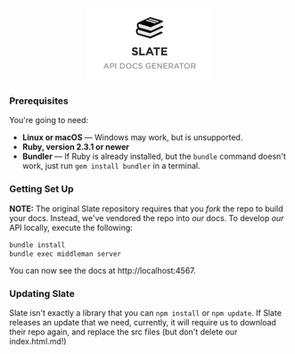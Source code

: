 <p align="center">
  <img src="https://raw.githubusercontent.com/lord/img/master/logo-slate.png" alt="Slate: API Documentation Generator" width="226">
  <br>
</p>

### Prerequisites

You're going to need:

 - **Linux or macOS** — Windows may work, but is unsupported.
 - **Ruby, version 2.3.1 or newer**
 - **Bundler** — If Ruby is already installed, but the `bundle` command doesn't work, just run `gem install bundler` in a terminal.

### Getting Set Up

**NOTE:** The original Slate repository requires that you _fork_ the repo to build your docs. Instead, we've vendored the repo into _our_ docs. To develop _our_ API locally, execute the following:

```shell
bundle install
bundle exec middleman server
```

You can now see the docs at http://localhost:4567.

### Updating Slate

Slate isn't exactly a library that you can `npm install` or `npm update`. If Slate releases an update that we need, currently, it will require us to download their repo again, and replace the src files (but don't delete our index.html.md!)